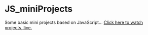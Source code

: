 # JS_miniProjects
Some basic mini projects based on JavaScript...
[Click here to watch projects, live.](https://ritik-gh.github.io/JS_miniProjects/)
